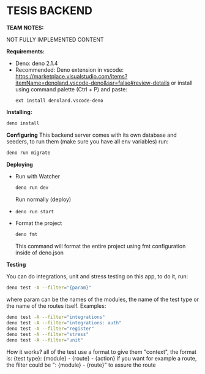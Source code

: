# TESIS BACKEND

**TEAM NOTES:**

NOT FULLY IMPLEMENTED CONTENT

**Requirements:**

- Deno: deno 2.1.4
- Recommended: Deno extension in vscode:
  https://marketplace.visualstudio.com/items?itemName=denoland.vscode-deno&ssr=false#review-details
  or install using command palette (Ctrl + P) and paste:
  ```CommandPalette
  ext install denoland.vscode-deno
  ```

**Installing:**

```bash
deno install
```

**Configuring** This backend server comes with its own database and seeders, to run them (make sure
you have all env variables) run:

```bash
deno run migrate
```

**Deploying**

- Run with Watcher

  ```bash
  deno run dev
  ```

  Run normally (deploy)
- ```bash
  deno run start
  ```
- Format the project

  ```bash
  deno fmt
  ```
  This command will format the entire project using fmt configuration inside of deno.json

**Testing**

  You can do integrations, unit and stress testing on this app, to do it, run:

  ```bash
  deno test -A --filter="{param}"
  ```
  where param can be the names of the modules, the name of the test type or the name of the routes itself. Examples:

  ```bash
  deno test -A --filter="integrations"
  deno test -A --filter="integrations: auth"
  deno test -A --filter="register"
  deno test -A --filter="stress"
  deno test -A --filter="unit"
  ```

  How it works? all of the test use a format to give them "context", the format is: {test type}: {module} - {route} - {action}
  if you want for example a route, the filter could be ": {module} - {route}" to assure the route
